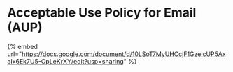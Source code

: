 # Acceptable Use Policy for Email (AUP)

{% embed url="https://docs.google.com/document/d/10LSoT7MyUHCcjF1GzeicUP5AxaIx6Ek7U5-OpLeKrXY/edit?usp=sharing" %}
